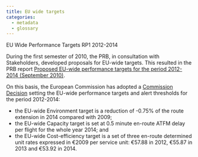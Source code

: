 ```yaml
---
title: EU wide targets
categories:
  - metadata
  - glossary
---
```


<style>
table, td {
  border: 1px solid #bfbdbd;
  border-collapse: collapse;
}
td {
  padding: 5px;
}
</style>



EU Wide Performance Targets RP1 2012-2014

During the first semester of 2010, the PRB, in consultation with Stakeholders,
developed proposals for EU-wide targets.
This resulted in the PRB report
[Proposed EU-wide performance targets for the period 2012-2014 (September 2010)][prb-targets].

On this basis, the European Commission has adopted a [Commission Decision][ec-decision]
setting the EU-wide performance targets and alert thresholds for the period 2012-2014:

* the EU-wide Environment target is a reduction of -0.75% of the route extension in 2014 compared with 2009;
* the EU-wide Capacity target is set at 0.5 minute en-route ATFM delay per flight for the whole year 2014; and
* the EU-wide Cost-efficiency target is a set of three en-route determined unit rates expressed
  in €2009 per service unit: €57.88 in 2012, €55.87 in 2013 and €53.92 in 2014.
  

[prb-targets]: https://www.eurocontrol.int/sites/default/files/field_tabs/content/documents/single-sky/pru/performance-targets/rp1-eu-wide-targets-report-27092010.pdf "Proposed EU-wide performance targets for the period 2012-2014 (September 2010)"

[ec-decision]: http://eur-lex.europa.eu/LexUriServ/LexUriServ.do?uri=OJ:L:2011:048:0016:0018:EN:PDF "EC Decision"